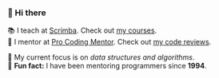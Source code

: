 ### 👋 Hi there

📚 I teach at [Scrimba](https://scrimba.com/home?coupon=SHANT50). Check out [my courses](https://github.com/shantdashjian/my-courses).  
👥 I mentor at [Pro Coding Mentor](https://procodingmentor.com/). Check out [my code reviews](https://github.com/shantdashjian/96-code-reviews).  

🎯 My current focus is on *data structures and algorithms*.     
🤪 **Fun fact:** I have been mentoring programmers since **1994**.  
